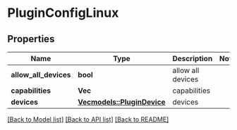 # PluginConfigLinux

## Properties

Name | Type | Description | Notes
------------ | ------------- | ------------- | -------------
**allow_all_devices** | **bool** | allow all devices | 
**capabilities** | **Vec<String>** | capabilities | 
**devices** | [**Vec<models::PluginDevice>**](PluginDevice.md) | devices | 

[[Back to Model list]](../README.md#documentation-for-models) [[Back to API list]](../README.md#documentation-for-api-endpoints) [[Back to README]](../README.md)


